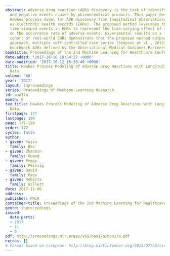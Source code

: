 ```yaml
---
abstract: Adverse drug reaction (ADR) discovery is the task of identifying unexpected
  and negative events caused by pharmaceutical products. This paper describes a log-linear
  Hawkes process model for ADR discovery from longitudinal observational data such
  as electronic health records (EHRs). The proposed method leverages the irregular
  time-stamped events in EHRs to represent the time-varying effect of various drugs
  on the occurrence rate of adverse events. Experimental results on a large-scale
  cohort of real-world EHRs demonstrate that the proposed method outperforms a leading
  approach, multiple self-controlled case series (Simpson et al., 2013), in identifying
  benchmark ADRs defined by the Observational Medical Outcomes Partnership.
booktitle: Proceedings of the 2nd Machine Learning for Healthcare Conference
date-added: '2017-10-10 19:54:27 +0000'
date-modified: '2017-10-12 16:39:40 +0000'
title: Hawkes Process Modeling of Adverse Drug Reactions with Longitudinal Observational
  Data
volume: '68'
year: '2017'
layout: inproceedings
series: Proceedings of Machine Learning Research
id: bao17a
month: 0
tex_title: Hawkes Process Modeling of Adverse Drug Reactions with Longitudinal Observational
  Data
firstpage: 177
lastpage: 190
page: 177-190
order: 177
cycles: false
author:
- given: Yujia
  family: Bao
- given: Zhaobin
  family: Kuang
- given: Peggy
  family: Peissig
- given: David
  family: Page
- given: Rebecca
  family: Willett
date: 2017-11-06
address: 
publisher: PMLR
container-title: Proceedings of the 2nd Machine Learning for Healthcare Conference
genre: inproceedings
issued:
  date-parts:
  - 2017
  - 11
  - 6
pdf: http://proceedings.mlr.press/v68/bao17a/bao17a.pdf
extras: []
# Format based on citeproc: http://blog.martinfenner.org/2013/07/30/citeproc-yaml-for-bibliographies/
---
```

